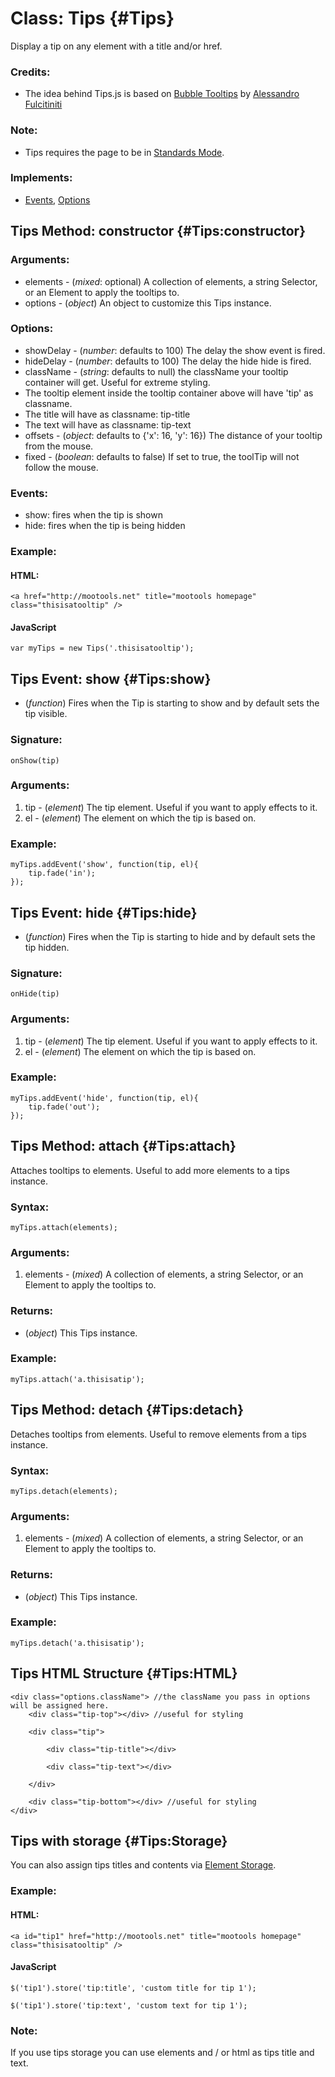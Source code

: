Class: Tips {#Tips}
===================

Display a tip on any element with a title and/or href.

### Credits:

- The idea behind Tips.js is based on [Bubble Tooltips](http://web-graphics.com/mtarchive/001717.php) by [Alessandro Fulcitiniti](http://web-graphics.com/)

### Note:

- Tips requires the page to be in [Standards Mode](http://hsivonen.iki.fi/doctype/).

### Implements:

- [Events][], [Options][]

Tips Method: constructor {#Tips:constructor}
--------------------------------------------

### Arguments:

* elements - (*mixed*: optional) A collection of elements, a string Selector, or an Element to apply the tooltips to.
* options  - (*object*) An object to customize this Tips instance.

### Options:

* showDelay     - (*number*: defaults to 100) The delay the show event is fired.
* hideDelay     - (*number*: defaults to 100) The delay the hide hide is fired.
* className     - (*string*: defaults to null) the className your tooltip container will get. Useful for extreme styling.
 * The tooltip element inside the tooltip container above will have 'tip' as classname.
 * The title will have as classname: tip-title
 * The text will have as classname: tip-text
* offsets       - (*object*: defaults to {'x': 16, 'y': 16}) The distance of your tooltip from the mouse.
* fixed         - (*boolean*: defaults to false) If set to true, the toolTip will not follow the mouse.


### Events:

 * show: fires when the tip is shown
 * hide: fires when the tip is being hidden

### Example:

#### HTML:

	<a href="http://mootools.net" title="mootools homepage" class="thisisatooltip" />

#### JavaScript

	var myTips = new Tips('.thisisatooltip');



Tips Event: show {#Tips:show}
---------------------------------

* (*function*) Fires when the Tip is starting to show and by default sets the tip visible.

### Signature:

	onShow(tip)

### Arguments:

1. tip - (*element*) The tip element. Useful if you want to apply effects to it.
2. el - (*element*) The element on which the tip is based on.

### Example:

	myTips.addEvent('show', function(tip, el){
		tip.fade('in');
	});

Tips Event: hide {#Tips:hide}
---------------------------------

* (*function*) Fires when the Tip is starting to hide and by default sets the tip hidden.

### Signature:

	onHide(tip)

### Arguments:

1. tip - (*element*) The tip element. Useful if you want to apply effects to it.
2. el - (*element*) The element on which the tip is based on.

### Example:

	myTips.addEvent('hide', function(tip, el){
		tip.fade('out');
	});



Tips Method: attach {#Tips:attach}
----------------------------------

Attaches tooltips to elements. Useful to add more elements to a tips instance.

### Syntax:

	myTips.attach(elements);

### Arguments:

1. elements - (*mixed*) A collection of elements, a string Selector, or an Element to apply the tooltips to.

### Returns:

* (*object*) This Tips instance.

### Example:

	myTips.attach('a.thisisatip');


Tips Method: detach {#Tips:detach}
----------------------------------

Detaches tooltips from elements. Useful to remove elements from a tips instance.

### Syntax:

	myTips.detach(elements);

### Arguments:

1. elements - (*mixed*) A collection of elements, a string Selector, or an Element to apply the tooltips to.

### Returns:

* (*object*) This Tips instance.

### Example:

	myTips.detach('a.thisisatip');


Tips HTML Structure {#Tips:HTML}
--------------------------------

	<div class="options.className"> //the className you pass in options will be assigned here.
		<div class="tip-top"></div> //useful for styling

		<div class="tip">

			<div class="tip-title"></div>

			<div class="tip-text"></div>

		</div>

		<div class="tip-bottom"></div> //useful for styling
	</div>


Tips with storage {#Tips:Storage}
---------------------------------

You can also assign tips titles and contents via [Element Storage](/Element/Element/#ElementStorage).

### Example:

#### HTML:

	<a id="tip1" href="http://mootools.net" title="mootools homepage" class="thisisatooltip" />

#### JavaScript

	$('tip1').store('tip:title', 'custom title for tip 1');

	$('tip1').store('tip:text', 'custom text for tip 1');

### Note:

If you use tips storage you can use elements and / or html as tips title and text.


[Events]: /Class/Class.Extras#Events
[Options]: /Class/Class.Extras#Options
